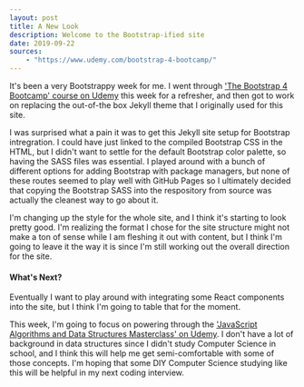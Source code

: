 ```yaml
---
layout: post
title: A New Look
description: Welcome to the Bootstrap-ified site
date: 2019-09-22
sources:
    - "https://www.udemy.com/bootstrap-4-bootcamp/"
---
```


It's been a very Bootstrappy week for me. I went through ['The Bootstrap 4 Bootcamp' course on Udemy](https://www.udemy.com/bootstrap-4-bootcamp/) this week for a refresher, and then got to work on replacing the out-of-the box Jekyll theme that I originally used for this site. 

I was surprised what a pain it was to get this Jekyll site setup for Bootstrap intregration. I could have just linked to the compiled Bootstrap CSS in the HTML, but I didn't want to settle for the default Bootstrap color palette, so having the SASS files was essential. I played around with a bunch of different options for adding Bootstrap with package managers, but none of these routes seemed to play well with GitHub Pages so I ultimately decided that copying the Bootstrap SASS into the respository from source was actually the cleanest way to go about it. 

I'm changing up the style for the whole site, and I think it's starting to look pretty good. I'm realizing the format I chose for the site structure might not make a ton of sense while I am fleshing it out with content, but I think I'm going to leave it the way it is since I'm still working out the overall direction for the site.

#### What's Next?

Eventually I want to play around with integrating some React components into the site, but I think I'm going to table that for the moment. 

This week, I'm going to focus on powering through the ['JavaScript Algorithms and Data Structures Masterclass' on Udemy](https://www.udemy.com/js-algorithms-and-data-structures-masterclass/). I don't have a lot of background in data structures since I didn't study Computer Science in school, and I think this will help me get semi-comfortable with some of those concepts. I'm hoping that some DIY Computer Science studying like this will be helpful in my next coding interview.
